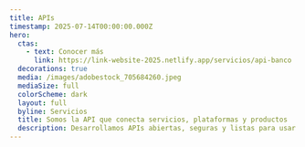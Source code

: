```yaml
---
title: APIs
timestamp: 2025-07-14T00:00:00.000Z
hero:
  ctas:
    - text: Conocer más
      link: https://link-website-2025.netlify.app/servicios/api-banco
  decorations: true
  media: /images/adobestock_705684260.jpeg
  mediaSize: full
  colorScheme: dark
  layout: full
  byline: Servicios
  title: Somos la API que conecta servicios, plataformas y productos
  description: Desarrollamos APIs abiertas, seguras y listas para usar.
---
```

